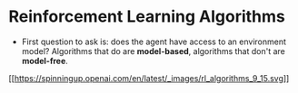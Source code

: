 # Reinforcement Learning Algorithms

- First question to ask is: does the agent have access to an environment model? Algorithms that do are **model-based**, algorithms that don't are **model-free**.


[[https://spinningup.openai.com/en/latest/_images/rl_algorithms_9_15.svg]]